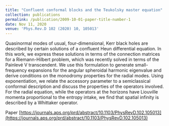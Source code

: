```yaml
---
title: "Confluent conformal blocks and the Teukolsky master equation"
collection: publications
permalink: /publication/2009-10-01-paper-title-number-1
date: Nov 11, 2020
venue: 'Phys.Rev.D 102 (2020) 10, 105013'
---
```


Quasinormal modes of usual, four-dimensional, Kerr black holes are described by certain solutions of a confluent Heun differential equation. In this work, we express these solutions in terms of the connection matrices for a Riemann-Hilbert problem, which was recently solved in terms of the Painlevé V transcendent. We use this formulation to generate small-frequency expansions for the angular spheroidal harmonic eigenvalue and derive conditions on the monodromy properties for the radial modes. Using exponentiation, we relate the accessory parameter to a semiclassical conformal description and discuss the properties of the operators involved. For the radial equation, while the operators at the horizons have Liouville momenta proportional to the entropy intake, we find that spatial infinity is described by a Whittaker operator.

Paper [https://journals.aps.org/prd/abstract/10.1103/PhysRevD.102.105013](https://journals.aps.org/prd/abstract/10.1103/PhysRevD.102.105013)

